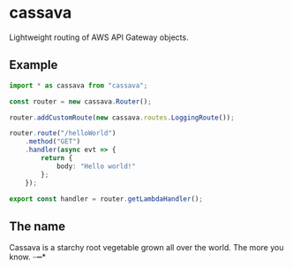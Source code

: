 # cassava
Lightweight routing of AWS API Gateway objects.

## Example

```typescript
import * as cassava from "cassava";

const router = new cassava.Router();

router.addCustomRoute(new cassava.routes.LoggingRoute());

router.route("/helloWorld")
    .method("GET")
    .handler(async evt => {
        return {
            body: "Hello world!"
        };
    });

export const handler = router.getLambdaHandler();

```

## The name

Cassava is a starchy root vegetable grown all over the world.  The more you know.  ┈┅*

